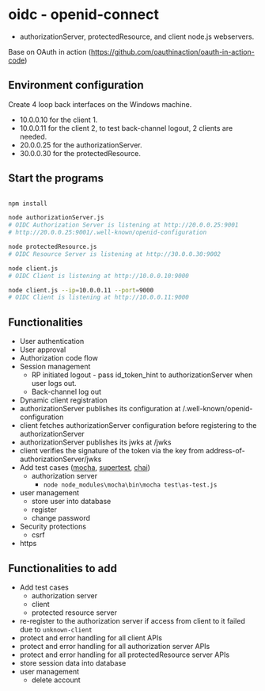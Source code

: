# oidc - openid-connect

* authorizationServer, protectedResource, and client node.js webservers.

Base on OAuth in action (https://github.com/oauthinaction/oauth-in-action-code)

## Environment configuration

Create 4 loop back interfaces on the Windows machine.

* 10.0.0.10 for the client 1.
* 10.0.0.11 for the client 2, to test back-channel logout, 2 clients are needed.
* 20.0.0.25 for the authorizationServer.
* 30.0.0.30 for the protectedResource.

## Start the programs

```sh

npm install

node authorizationServer.js
# OIDC Authorization Server is listening at http://20.0.0.25:9001
# http://20.0.0.25:9001/.well-known/openid-configuration

node protectedResource.js
# OIDC Resource Server is listening at http://30.0.0.30:9002

node client.js
# OIDC Client is listening at http://10.0.0.10:9000

node client.js --ip=10.0.0.11 --port=9000
# OIDC Client is listening at http://10.0.0.11:9000

```

## Functionalities

* User authentication
* User approval
* Authorization code flow
* Session management
  * RP initiated logout - pass id_token_hint to authorizationServer when user logs out.
  * Back-channel log out
* Dynamic client registration
* authorizationServer publishes its configuration at /.well-known/openid-configuration
* client fetches authorizationServer configuration before registering to the authorizationServer
* authorizationServer publishes its jwks at /jwks
* client verifies the signature of the token via the key from address-of-authorizationServer/jwks
* Add test cases ([mocha](https://github.com/mochajs/mocha), [supertest](https://github.com/visionmedia/supertest), [chai](https://github.com/chaijs/chai))
  * authorization server
    * `node node_modules\mocha\bin\mocha test\as-test.js`
* user management
  * store user into database
  * register
  * change password
* Security protections
  * csrf
* https

## Functionalities to add

* Add test cases
  * authorization server
  * client
  * protected resource server
* re-register to the authorization server if access from client to it failed due to `unknown-client`
* protect and error handling for all client APIs
* protect and error handling for all authorization server APIs
* protect and error handling for all protectedResource server APIs
* store session data into database
* user management
  * delete account

